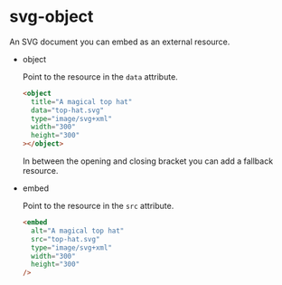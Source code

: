 # svg-object

An SVG document you can embed as an external resource.

- object

  Point to the resource in the `data` attribute.

  ```html
  <object
    title="A magical top hat"
    data="top-hat.svg"
    type="image/svg+xml"
    width="300"
    height="300"
  ></object>
  ```

  In between the opening and closing bracket you can add a fallback resource.

- embed

  Point to the resource in the `src` attribute.

  ```html
  <embed
    alt="A magical top hat"
    src="top-hat.svg"
    type="image/svg+xml"
    width="300"
    height="300"
  />
  ```
